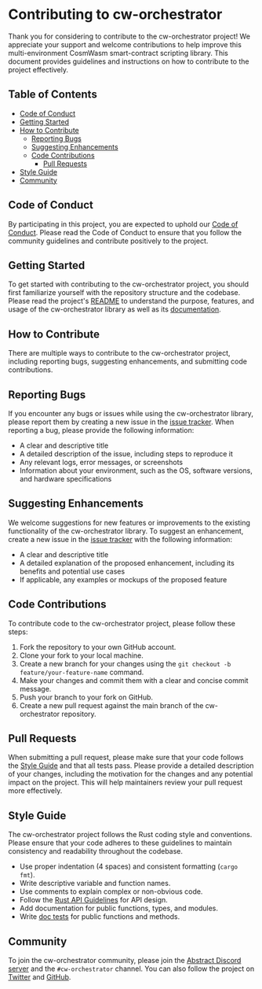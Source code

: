 Contributing to cw-orchestrator
====================

Thank you for considering to contribute to the cw-orchestrator project! We appreciate your support and welcome contributions to help improve this multi-environment CosmWasm smart-contract scripting library. This document provides guidelines and instructions on how to contribute to the project effectively.

Table of Contents
-----------------

* [Code of Conduct](#code-of-conduct)
* [Getting Started](#getting-started)
* [How to Contribute](#how-to-contribute)
  * [Reporting Bugs](#reporting-bugs)
  * [Suggesting Enhancements](#suggesting-enhancements)
  * [Code Contributions](#code-contributions)
    * [Pull Requests](#pull-requests)
* [Style Guide](#style-guide)
* [Community](#community)

Code of Conduct
---------------

By participating in this project, you are expected to uphold our [Code of Conduct](CODE_OF_CONDUCT.md). Please read the Code of Conduct to ensure that you follow the community guidelines and contribute positively to the project.

Getting Started
---------------

To get started with contributing to the cw-orchestrator project, you should first familiarize yourself with the repository structure and the codebase. Please read the project's [README](https://github.com/AbstractSDK/cw-orchestrator/) to understand the purpose, features, and usage of the cw-orchestrator library as well as its [documentation](https://orchestrator.abstract.money).

How to Contribute
-----------------

There are multiple ways to contribute to the cw-orchestrator project, including reporting bugs, suggesting enhancements, and submitting code contributions.

Reporting Bugs
------------------

If you encounter any bugs or issues while using the cw-orchestrator library, please report them by creating a new issue in the [issue tracker](https://github.com/AbstractSDK/cw-orchestrator/issues). When reporting a bug, please provide the following information:

* A clear and descriptive title
* A detailed description of the issue, including steps to reproduce it
* Any relevant logs, error messages, or screenshots
* Information about your environment, such as the OS, software versions, and hardware specifications

Suggesting Enhancements
------------------

We welcome suggestions for new features or improvements to the existing functionality of the cw-orchestrator library. To suggest an enhancement, create a new issue in the [issue tracker](https://github.com/AbstractSDK/cw-orchestrator/issues) with the following information:

* A clear and descriptive title
* A detailed explanation of the proposed enhancement, including its benefits and potential use cases
* If applicable, any examples or mockups of the proposed feature

Code Contributions
------------------

To contribute code to the cw-orchestrator project, please follow these steps:

1. Fork the repository to your own GitHub account.
2. Clone your fork to your local machine.
3. Create a new branch for your changes using the `git checkout -b feature/your-feature-name` command.
4. Make your changes and commit them with a clear and concise commit message.
5. Push your branch to your fork on GitHub.
6. Create a new pull request against the main branch of the cw-orchestrator repository.

Pull Requests
------------------

When submitting a pull request, please make sure that your code follows the [Style Guide](#style-guide) and that all tests pass. Please provide a detailed description of your changes, including the motivation for the changes and any potential impact on the project. This will help maintainers review your pull request more effectively.

Style Guide
-----------

The cw-orchestrator project follows the Rust coding style and conventions. Please ensure that your code adheres to these guidelines to maintain consistency and readability throughout the codebase.

* Use proper indentation (4 spaces) and consistent formatting (`cargo fmt`).
* Write descriptive variable and function names.
* Use comments to explain complex or non-obvious code.
* Follow the [Rust API Guidelines](https://rust-lang.github.io/api-guidelines/) for API design.
* Add documentation for public functions, types, and modules.
* Write [doc tests](https://doc.rust-lang.org/rustdoc/documentation-tests.html)
    for public functions and methods.

Community
---------

To join the cw-orchestrator community, please join the [Abstract Discord server](https://discord.gg/uch3Tq3aym) and the `#cw-orchestrator` channel. You can also follow the project on [Twitter](https://twitter.com/AbstractSDK) and [GitHub](https://github.com/AbstractSDK).
